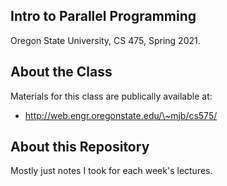 ## Intro to Parallel Programming

Oregon State University, CS 475, Spring 2021.

## About the Class

Materials for this class are publically available at:

  - http://web.engr.oregonstate.edu/\~mjb/cs575/

## About this Repository

Mostly just notes I took for each week's lectures.

